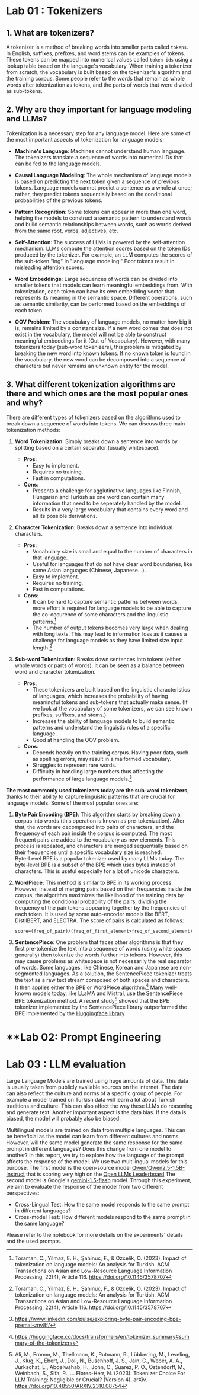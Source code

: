 # **Lab 01 : Tokenizers**
## 1. What are tokenizers?
A tokenizer is a method of breaking words into smaller parts called `tokens`. In English, suffixes, prefixes, and word stems can be examples of tokens. These tokens can be mapped into numerical values called `token ids` using a lookup table based on the language's vocabulary. When training a tokenizer from scratch, the vocabulary is built based on the tokenizer's algorithm and the training corpus. Some people refer to the words that remain as whole words after tokenization as tokens, and the parts of words that were divided as sub-tokens.

## 2. Why are they important for language modeling and LLMs?
Tokenization is a necessary step for any language model. Here are some of the most important aspects of tokenization for language models:

- **Machine's Language**: Machines cannot understand human language. The tokenizers translate a sequence of words into numerical IDs that can be fed to the language models.

- **Causal Language Modeling**: The whole mechanism of language models is based on predicting the next token given a sequence of previous tokens. Language models cannot predict a sentence as a whole at once; rather, they predict tokens sequentially based on the conditional probabilities of the previous tokens.

- **Pattern Recognition**: Some tokens can appear in more than one word, helping the models to construct a semantic pattern to understand words and build semantic relationships between words, such as words derived from the same root, verbs, adjectives, etc.

- **Self-Attention**: The success of LLMs is powered by the self-attention mechanism. LLMs compute the attention scores based on the token IDs produced by the tokenizer. For example, an LLM computes the scores of the sub-token "ing" in "language modeling." Poor tokens result in misleading attention scores.

- **Word Embeddings**: Large sequences of words can be divided into smaller tokens that models can learn meaningful embeddings from. With tokenization, each token can have its own embedding vector that represents its meaning in the semantic space. Different operations, such as semantic similarity, can be performed based on the embeddings of each token.

- **OOV Problem**: The vocabulary of language models, no matter how big it is, remains limited by a constant size. If a new word comes that does not exist in the vocabulary, the model will not be able to construct meaningful embeddings for it (Out-of-Vocabulary). However, with many tokenizers today (sub-word tokenizers), this problem is mitigated by breaking the new word into known tokens. If no known token is found in the vocabulary, the new word can be decomposed into a sequence of characters but never remains an unknown entity for the model.

## 3. What different tokenization algorithms are there and which ones are the most popular ones and why?

There are different types of tokenizers based on the algorithms used to break down a sequence of words into tokens. We can discuss three main tokenization methods:

1. **Word Tokenization**: Simply breaks down a sentence into words by splitting based on a certain separator (usually whitespace).
    - **Pros**: 
        - Easy to implement.
        - Requires no training.
        - Fast in computations.
    - **Cons**: 
        - Presents a challenge for agglutinative languages like Finnish, Hungarian and Turkish as one word can contain many information that need to be seperately handled by the model.
        - Results in a very large vocabulary that contains every word and all its possible derivations.

2. **Character Tokenization**: Breaks down a sentence into individual characters.
    - **Pros**:
        - Vocabulary size is small and equal to the number of characters in that language.
        - Useful for languages that do not have clear word boundaries, like some Asian languages (Chinese, Japanese...).
        - Easy to implement.
        - Requires no training.
        - Fast in computations.
    - **Cons**: 
        - It can be hard to capture semantic patterns between words. more effort is required for language models to be able to capture the co-occurence of some characters and the linguistic patterns.[^1]
        - The number of output tokens becomes very large when dealing with long texts. This may lead to information loss as it causes a challenge for language models as they have limited size input length.[^1]

3. **Sub-word Tokenization**: Breaks down sentences into tokens (either whole words or parts of words). It can be seen as a balance between word and character tokenization.
    - **Pros**: 
        - These tokenizers are built based on the linguistic characteristics of languages, which increases the probability of having meaningful tokens and sub-tokens that actually make sense. (If we look at the vocabulary of some tokenizers, we can see known prefixes, suffixes, and stems.)
        - Increases the ability of language models to build semantic patterns and understand the linguistic rules of a specific language.
        - Good at handling the OOV problem. 
    - **Cons**:   
        - Depends heavily on the training corpus. Having poor data, such as spelling errors, may result in a malformed vocabulary.
        - Struggles to represent rare words.
        - Difficulty in handling large numbers thus affecting the performance of large language models.[^2]



**The most commonly used tokenizers today are the sub-word tokenizers**, thanks to their ability to capture linguistic patterns that are crucial for language models. Some of the most popular ones are:

1. **Byte Pair Encoding (BPE)**: This algorithm starts by breaking down a corpus into words (this operation is known as pre-tokenization). After that, the words are decomposed into pairs of characters, and the frequency of each pair inside the corpus is computed. The most frequent pairs are added to the vocabulary as new elements. This process is repeated, and characters are merged sequentially based on their frequencies until a specific vocabulary size is reached.  
Byte-Level BPE is a popular tokenizer used by many LLMs today. 
The byte-level BPE is a subset of the BPE which uses bytes instead of characters. This is useful especially for a lot of unicode characters.

2. **WordPiece**: This method is similar to BPE in its working process. However, instead of merging pairs based on their frequencies inside the corpus, the algorithm maximizes the likelihood of the training data by computing the conditional probability of the pairs, dividing the frequency of the pair tokens appearing together by the frequencies of each token. It is used by some auto-encoder models like BERT, DistilBERT, and ELECTRA. The score of pairs is calculated as follows:
    
    `score=(freq_of_pair)/(freq_of_first_element×freq_of_second_element)`


3. **SentencePiece**: One problem that faces other algorithms is that they first pre-tokenize the text into a sequence of words (using white spaces generally) then tokenize the words further into tokens. However, this may cause problems as whitespace is not necessarily the real separator of words. Some languages, like Chinese, Korean and Japanese are non-segmented languages. As a solution, the SentencePiece tokenizer treats the text as a raw text stream composed of both spaces and characters. It then applies either the BPE or WordPiece algorithm.[^3] Many well-known models today, like LLaMA and Mistral, use the SentencePiece BPE tokenization method. 
A recent study[^4] showed that the BPE tokenizer implemented by the SentencePiece library outperformed the BPE implemented by the [Huggingface library](https://huggingface.co/)


# **Lab 02: Prompt Engineering

# **Lab 03 : LLM evaluation**

Large Language Models are trained using huge amounts of data. This data is usually taken from publicly available sources on the internet. The data can also reflect the culture and norms of a specific group of people. For example a model trained on Turkish data will learn a lot about Turkish traditions and culture. This can also affect the way these LLMs do reasoning and generate text. Another important aspect is the data bias. If the data is biased, the model will probably also be biased. 

Multilingual models are trained on data from multiple languages. This can be beneficial as the model can learn from different cultures and norms. However, will the same model generate the same response for the same prompt in different languages? Does this change from one model to another? In this report, we try to explore how the language of the prompt affects the response of the model. We use two multilingual models for this purpose. The first model is the open-source model [Qwen/Qwen2.5-1.5B-Instruct](https://huggingface.co/Qwen/Qwen2.5-1.5B-Instruct) that is scoring very high on the [Open LLMs Leaderboard](https://huggingface.co/spaces/open-llm-leaderboard/open_llm_leaderboard)
The second model is Google's [gemini-1.5-flash](https://deepmind.google/technologies/gemini/flash/) model.
Through this experiment, we aim to evaluate the response of the model from two different perspectives:
- Cross-Lingual Test: How the same model responds to the same prompt in different languages?
- Cross-model Test: How different models respond to the same prompt in the same language? 

Please refer to the notebook for more details on the experiments' details and the used prompts.


[^1]: Toraman, C., Yilmaz, E. H., Şahinuc, F., & Ozcelik, O. (2023). Impact of tokenization on language models: An analysis for Turkish. ACM Transactions on Asian and Low-Resource Language Information Processing, 22(4), Article 116. https://doi.org/10.1145/3578707

[^2]: https://www.linkedin.com/pulse/exploring-byte-pair-encoding-bpe-premai-znv8f/

[^3]: https://huggingface.co/docs/transformers/en/tokenizer_summary#summary-of-the-tokenizers


[^4]: Ali, M., Fromm, M., Thellmann, K., Rutmann, R., Lübbering, M., Leveling, J., Klug, K., Ebert, J., Doll, N., Buschhoff, J. S., Jain, C., Weber, A. A., Jurkschat, L., Abdelwahab, H., John, C., Suarez, P. O., Ostendorff, M., Weinbach, S., Sifa, R., … Flores-Herr, N. (2023). Tokenizer Choice For LLM Training: Negligible or Crucial? (Version 4). arXiv. https://doi.org/10.48550/ARXIV.2310.08754





